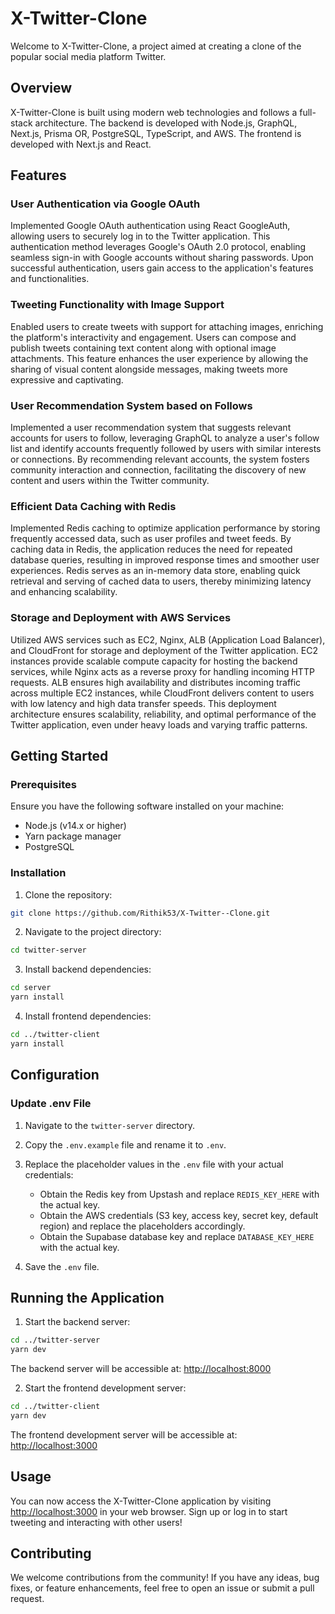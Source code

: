 # X-Twitter-Clone

Welcome to X-Twitter-Clone, a project aimed at creating a clone of the popular social media platform Twitter.

## Overview

X-Twitter-Clone is built using modern web technologies and follows a full-stack architecture. The backend is developed with Node.js, GraphQL, Next.js, Prisma OR, PostgreSQL, TypeScript, and AWS. The frontend is developed with Next.js and React.

## Features

### User Authentication via Google OAuth
Implemented Google OAuth authentication using React GoogleAuth, allowing users to securely log in to the Twitter application. This authentication method leverages Google's OAuth 2.0 protocol, enabling seamless sign-in with Google accounts without sharing passwords. Upon successful authentication, users gain access to the application's features and functionalities.

### Tweeting Functionality with Image Support
Enabled users to create tweets with support for attaching images, enriching the platform's interactivity and engagement. Users can compose and publish tweets containing text content along with optional image attachments. This feature enhances the user experience by allowing the sharing of visual content alongside messages, making tweets more expressive and captivating.

### User Recommendation System based on Follows
Implemented a user recommendation system that suggests relevant accounts for users to follow, leveraging GraphQL to analyze a user's follow list and identify accounts frequently followed by users with similar interests or connections. By recommending relevant accounts, the system fosters community interaction and connection, facilitating the discovery of new content and users within the Twitter community.

### Efficient Data Caching with Redis
Implemented Redis caching to optimize application performance by storing frequently accessed data, such as user profiles and tweet feeds. By caching data in Redis, the application reduces the need for repeated database queries, resulting in improved response times and smoother user experiences. Redis serves as an in-memory data store, enabling quick retrieval and serving of cached data to users, thereby minimizing latency and enhancing scalability.

### Storage and Deployment with AWS Services
Utilized AWS services such as EC2, Nginx, ALB (Application Load Balancer), and CloudFront for storage and deployment of the Twitter application. EC2 instances provide scalable compute capacity for hosting the backend services, while Nginx acts as a reverse proxy for handling incoming HTTP requests. ALB ensures high availability and distributes incoming traffic across multiple EC2 instances, while CloudFront delivers content to users with low latency and high data transfer speeds. This deployment architecture ensures scalability, reliability, and optimal performance of the Twitter application, even under heavy loads and varying traffic patterns.

## Getting Started

### Prerequisites

Ensure you have the following software installed on your machine:

- Node.js (v14.x or higher)
- Yarn package manager
- PostgreSQL

### Installation

1. Clone the repository:
```bash
git clone https://github.com/Rithik53/X-Twitter--Clone.git
```
2. Navigate to the project directory:
```bash
cd twitter-server
```
3. Install backend dependencies:
```bash
cd server
yarn install
```


4. Install frontend dependencies:

```bash
cd ../twitter-client
yarn install
```
## Configuration

### Update .env File

1. Navigate to the `twitter-server` directory.

2. Copy the `.env.example` file and rename it to `.env`.

3. Replace the placeholder values in the `.env` file with your actual credentials:

   - Obtain the Redis key from Upstash and replace `REDIS_KEY_HERE` with the actual key.
   - Obtain the AWS credentials (S3 key, access key, secret key, default region) and replace the placeholders accordingly.
   - Obtain the Supabase database key and replace `DATABASE_KEY_HERE` with the actual key.

4. Save the `.env` file.


## Running the Application

1. Start the backend server:
```bash
cd ../twitter-server
yarn dev
```

The backend server will be accessible at: [http://localhost:8000](http://localhost:8000)

2. Start the frontend development server:
```bash
cd ../twitter-client
yarn dev
```

The frontend development server will be accessible at: [http://localhost:3000](http://localhost:3000)

## Usage

You can now access the X-Twitter-Clone application by visiting [http://localhost:3000](http://localhost:3000) in your web browser. Sign up or log in to start tweeting and interacting with other users!

## Contributing

We welcome contributions from the community! If you have any ideas, bug fixes, or feature enhancements, feel free to open an issue or submit a pull request.



